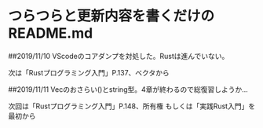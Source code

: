 # つらつらと更新内容を書くだけのREADME.md

##2019/11/10
VScodeのコアダンプを対処した。Rustは進んでいない。

次は「Rustプログラミング入門」P.137、ベクタから

##2019/11/11
Vecのおさらい()とstring型。4章が終わるので総復習しようか...

次回は「Rustプログラミング入門」P.148、所有権
もしくは「実践Rust入門」を最初から